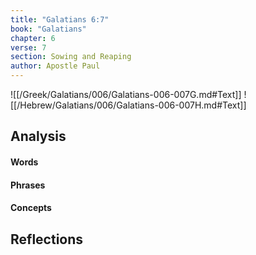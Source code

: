 ```yaml
---
title: "Galatians 6:7"
book: "Galatians"
chapter: 6
verse: 7
section: Sowing and Reaping
author: Apostle Paul
---
```

![[/Greek/Galatians/006/Galatians-006-007G.md#Text]]
![[/Hebrew/Galatians/006/Galatians-006-007H.md#Text]]

## Analysis

#### Words

#### Phrases

#### Concepts

## Reflections
